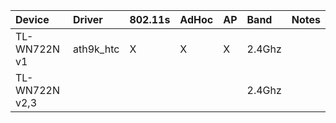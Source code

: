 
| Device                    | Driver       | 802.11s | AdHoc | AP   |Band        | Notes      |
| :------------------------ | :----------- | :------ | :-----| :----| :----------| :----------|
|TL-WN722N v1               |  ath9k_htc   | X       | X     | X    | 2.4Ghz     |            |
|TL-WN722N v2,3             |              |         |       |      | 2.4Ghz     |            |
